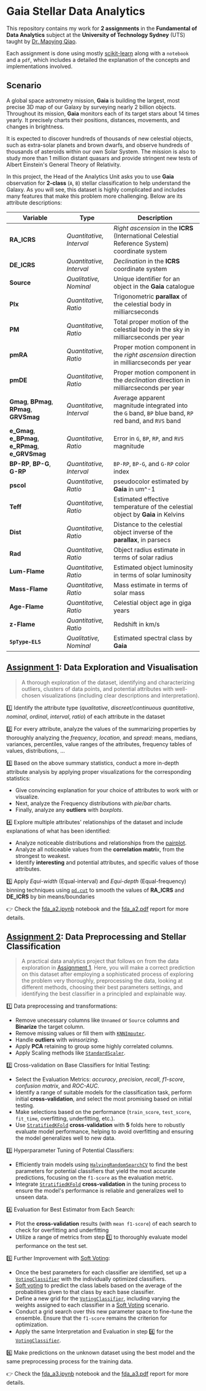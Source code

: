 # **Gaia** Stellar Data Analytics

This repository contains my work for **2 assignments** in the **Fundamental of Data Analytics** subject at the **University of Technology Sydney** (UTS) taught by [Dr. Maoying Qiao](https://profiles.uts.edu.au/Maoying.Qiao). 

Each assignment is done using mostly [scikit-learn](https://scikit-learn.org/stable/) along with a `notebook` and a `pdf`, which includes a detailed the explanation of the concepts and implementations involved.

## Scenario

A global space astrometry mission, **Gaia** is building the largest, most precise 3D map of our Galaxy by surveying nearly 2 billion objects. Throughout its mission, **Gaia** monitors each of its target stars about 14 times yearly. It precisely charts their positions, distances, movements, and changes in brightness. 

It is expected to discover hundreds of thousands of new celestial objects, such as extra-solar planets and brown dwarfs, and observe hundreds of thousands of asteroids within our own Solar System. The mission is also to study more than 1 million distant quasars and provide stringent new tests of Albert Einstein's General Theory of Relativity. 

In this project, the Head of the Analytics Unit asks you to use **Gaia** observation for **2-class** (`A`, `B`) stellar classification to help understand the Galaxy. As you will see, this dataset is highly complicated and includes many features that make this problem more challenging. Below are its attribute descriptions:

| **Variable**    | **Type**              | **Description**                                                                                                      |
|-----------------|-----------------------|----------------------------------------------------------------------------------------------------------------------|
| **RA_ICRS**     | *Quantitative, Interval* | *Right ascension* in the **ICRS** (International Celestial Reference System) coordinate system                             |
| **DE_ICRS**     | *Quantitative, Interval* | *Declination* in the **ICRS** coordinate system                                                                            |
| **Source**      | *Qualitative, Nominal*  | Unique identifier for an object in the **Gaia** catalogue                                                                |
| **Plx**         | *Quantitative, Ratio*   | Trigonometric **parallax** of the celestial body in milliarcseconds                                                      |
| **PM**          | *Quantitative, Ratio*   | Total proper motion of the celestial body in the sky in milliarcseconds per year                                     |
| **pmRA**        | *Quantitative, Ratio*   | Proper motion component in the *right ascension* direction in milliarcseconds per year                                 |
| **pmDE**        | *Quantitative, Ratio*   | Proper motion component in the *declination* direction in milliarcseconds per year                                     |
| **Gmag**, **BPmag**, **RPmag**, **GRVSmag** | *Quantitative, Interval* | Average apparent magnitude integrated into the `G` band, `BP` blue band, `RP` red band, and `RVS` band |
| **e_Gmag**, **e_BPmag**, **e_RPmag**, **e_GRVSmag** | *Quantitative, Ratio*   | Error in `G`, `BP`, `RP`, and `RVS` magnitude    |
| **BP-RP**, **BP-G**, **G-RP** | *Quantitative, Interval*| `BP-RP`, `BP-G`, and `G-RP` color index  |
| **pscol**       | *Quantitative, Ratio*   | pseudocolor estimated by **Gaia** in um^-1                                                                               |
| **Teff**        | *Quantitative, Ratio*   | Estimated effective temperature of the celestial object by **Gaia** in Kelvins                                           |
| **Dist**        | *Quantitative, Ratio*   | Distance to the celestial object inverse of the **parallax**, in parsecs                                                 |
| **Rad**         | *Quantitative, Ratio*   | Object radius estimate in terms of solar radius                                                                      |
| **Lum-Flame**   | *Quantitative, Ratio*   | Estimated object luminosity in terms of solar luminosity                                                             |
| **Mass-Flame**  | *Quantitative, Ratio*   | Mass estimate in terms of solar mass                                                                                 |
| **Age-Flame**   | *Quantitative, Ratio*   | Celestial object age in giga years   |
| **z-Flame**     | *Quantitative, Ratio*   | Redshift in km/s |
| **`SpType-ELS`**  | *Qualitative, Nominal*  | Estimated spectral class by **Gaia**                                                                                     |

## [Assignment 1](./data_exploration/): Data Exploration and Visualisation

> A thorough exploration of the dataset, identifying and characterizing outliers, clusters of data points, and potential attributes with well-chosen visualizations (including clear descriptions and interpretation). 

1️⃣ Identify the attribute type (*qualitative*, *discreet*/*continuous* *quantitative*, *nominal*, *ordinal*, *interval*, *ratio*) of each attribute in the dataset

2️⃣ For every attribute, analyze the values of the summarizing properties by thoroughly analyzing the *frequency*, *location*, and *spread*: means, medians, variances, percentiles, value ranges of the attributes, frequency tables of values, distributions, ...

3️⃣ Based on the above summary statistics, conduct a more in-depth attribute analysis by applying proper visualizations for the corresponding statistics:
- Give convincing explanation for your choice of attributes to work with or visualize.
- Next, analyze the Frequency distributions with *pie*/*bar* charts.
- Finally, analyze any **outliers** with *boxplots*. 

4️⃣ Explore multiple attributes' relationships of the dataset and include explanations of what has been identified:
- Analyze noticeable distributions and relationships from the [pairplot](https://seaborn.pydata.org/generated/seaborn.pairplot.html). 
- Analyze all noticeable values from the **correlation matri**x, from the strongest to weakest.
- Identify **interesting** and potential attributes, and specific values of those attributes.

5️⃣ Apply *Equi-width* (Equal-interval) and *Equi-depth* (Equal-frequency) binning techniques using [`pd.cut`](https://pandas.pydata.org/docs/reference/api/pandas.cut.html) to smooth the values of **RA_ICRS** and **DE_ICRS** by bin means/boundaries

👉 Check the [fda_a2.ipynb](./data_exploration/fda_a2.ipynb) notebook and the [fda_a2.pdf](./data_exploration/fda_a2.pdf) report for more details.

## [Assignment 2](./stellar_classification/): Data Preprocessing and Stellar Classification

> A practical data analytics project that follows on from the data exploration in [Assignment 1](#assignment-1-data-exploration-and-visualisation). Here, you will make a correct prediction on this dataset after employing a sophisticated process of exploring the problem very thoroughly, preprocessing the data, looking at different methods, choosing their best parameters settings, and identifying the best classifier in a principled and explainable way.

1️⃣ Data preprocessing and transformations:

- Remove unecessary columns like `Unnamed` or `Source` columns and **Binarize** the target column.
- Remove missing values or fill them with [`KNNImputer`](https://scikit-learn.org/stable/modules/generated/sklearn.impute.KNNImputer.html). 
- Handle **outliers** with *winsorizing*.
- Apply **PCA** retaining to group some highly correlated columns. 
- Apply Scaling methods like [`StandardScaler`](https://scikit-learn.org/stable/modules/generated/sklearn.preprocessing.StandardScaler.html).

2️⃣ Cross-validation on Base Classifiers for Initial Testing:
- Select the Evaluation Metrics: *accuracy*, *precision*, *recall*, *f1-score*, *confusion matrix*, and *ROC-AUC*.
- Identify a range of suitable models for the classification task, perform initial **cross-validation**, and select the most promising based on initial testing.
- Make selections based on the performance (`train_score`, `test_score`, `fit_time`, overfitting, underfitting, etc.). 
- Use [`StratifiedKFold`](https://scikit-learn.org/stable/modules/generated/sklearn.model_selection.StratifiedKFold.html) **cross-validation** with **5** folds here to robustly evaluate model performance, helping to avoid overfitting and ensuring the model generalizes well to new data.

3️⃣ Hyperparameter Tuning of Potential Classifiers:
- Efficiently train models using [`HalvingRandomSearchCV`](https://scikit-learn.org/stable/modules/generated/sklearn.model_selection.HalvingRandomSearchCV.html) to find the best parameters for potential classifiers that yield the most accurate predictions, focusing on the `f1-score` as the evaluation metric.
- Integrate [`StratifiedKFold`](https://scikit-learn.org/stable/modules/generated/sklearn.model_selection.StratifiedKFold.html) **cross-validation** in the tuning process to ensure the model's performance is reliable and generalizes well to unseen data.

4️⃣ Evaluation for Best Estimator from Each Search:
- Plot the **cross-validation** results (with `mean f1-score`) of each search to check for overfitting and underfitting
- Utilize a range of metrics from step 1️⃣ to thoroughly evaluate model performance on the test set.

5️⃣ Further Improvement with [Soft Voting](https://scikit-learn.org/stable/modules/ensemble.html#weighted-average-probabilities-soft-voting):

- Once the best parameters for each classifier are identified, set up a [`VotingClassifier`](https://scikit-learn.org/stable/modules/generated/sklearn.ensemble.VotingClassifier.html) with the individually optimized classifiers.
- [Soft voting](https://scikit-learn.org/stable/modules/ensemble.html#weighted-average-probabilities-soft-voting) to predict the class labels based on the average of the probabilities given to that class by each base classifier. 
- Define a new grid for the [`VotingClassifier`](https://scikit-learn.org/stable/modules/generated/sklearn.ensemble.VotingClassifier.html), including varying the weights assigned to each classifier in a [Soft Voting](https://scikit-learn.org/stable/modules/ensemble.html#weighted-average-probabilities-soft-voting) scenario.
- Conduct a grid search over this new parameter space to fine-tune the ensemble. Ensure that the `f1-score` remains the criterion for optimization.
- Apply the same Interpretation and Evaluation in step 4️⃣ for the [`VotingClassifier`](https://scikit-learn.org/stable/modules/generated/sklearn.ensemble.VotingClassifier.html).

6️⃣ Make predictions on the unknown dataset using the best model and the same preprocessing process for the training data.

👉 Check the [fda_a3.ipynb](./stellar_classification/fda_a3.ipynb) notebook and the [fda_a3.pdf](./stellar_classification/fda_a3.pdf) report for more details.

